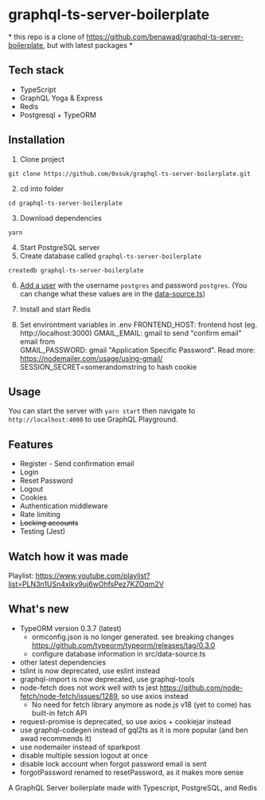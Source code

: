 # graphql-ts-server-boilerplate

\* this repo is a clone of https://github.com/benawad/graphql-ts-server-boilerplate, but with latest packages *

## Tech stack
- TypeScript
- GraphQL Yoga & Express
- Redis
- Postgresql + TypeORM

## Installation

1. Clone project
```
git clone https://github.com/0xsuk/graphql-ts-server-boilerplate.git
```
2. cd into folder
```
cd graphql-ts-server-boilerplate
```
3. Download dependencies 
```
yarn
```
4. Start PostgreSQL server
5. Create database called `graphql-ts-server-boilerplate`
```
createdb graphql-ts-server-boilerplate
```
6. [Add a user](https://medium.com/coding-blocks/creating-user-database-and-adding-access-on-postgresql-8bfcd2f4a91e) with the username `postgres` and password `postgres`. (You can change what these values are in the [data-source.ts](https://github.com/0xsuk/graphql-ts-server-boilerplate/blob/master/src/data-src.ts))

7. Install and start Redis

8. Set environtment variables in .env
FRONTEND_HOST: frontend host (eg. http://localhost:3000)
GMAIL_EMAIL: gmail to send "confirm email" email from  
GMAIL_PASSWORD: gmail "Application Specific Password". Read more: https://nodemailer.com/usage/using-gmail/  
SESSION_SECRET=somerandomstring to hash cookie


## Usage

You can start the server with `yarn start` then navigate to `http://localhost:4000` to use GraphQL Playground.

## Features

* Register - Send confirmation email
* Login
* Reset Password
* Logout  
* Cookies
* Authentication middleware
* Rate limiting
* ~~Locking accounts~~
* Testing (Jest)

## Watch how it was made

Playlist: https://www.youtube.com/playlist?list=PLN3n1USn4xlky9uj6wOhfsPez7KZOqm2V

## What's new
- TypeORM version 0.3.7 (latest)
  - ormconfig.json is no longer generated. see breaking changes https://github.com/typeorm/typeorm/releases/tag/0.3.0
  - configure database information in src/data-source.ts
- other latest dependencies 
- tslint is now deprecated, use eslint instead
- graphql-import is now deprecated, use graphql-tools
- node-fetch does not work well with ts jest https://github.com/node-fetch/node-fetch/issues/1289, so use axios instead
  - No need for fetch library anymore as node.js v18 (yet to come) has built-in fetch API
- request-promise is deprecated, so use axios + cookiejar instead
- use graphql-codegen instead of gql2ts as it is more popular (and ben awad recommends it)
- use nodemailer instead of sparkpost
- disable multiple session logout at once
- disable lock account when forgot password email is sent
- forgotPassword renamed to resetPassword, as it makes more sense

A GraphQL Server boilerplate made with Typescript, PostgreSQL, and Redis
